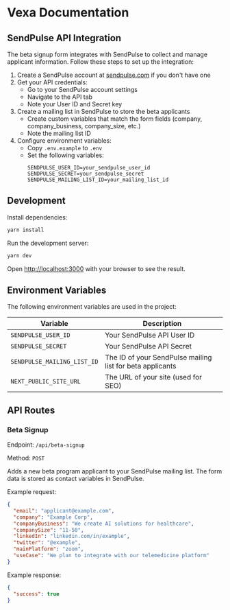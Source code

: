 # Vexa Documentation

## SendPulse API Integration

The beta signup form integrates with SendPulse to collect and manage applicant information. Follow these steps to set up the integration:

1. Create a SendPulse account at [sendpulse.com](https://sendpulse.com) if you don't have one
2. Get your API credentials:
   - Go to your SendPulse account settings
   - Navigate to the API tab
   - Note your User ID and Secret key
3. Create a mailing list in SendPulse to store the beta applicants
   - Create custom variables that match the form fields (company, company_business, company_size, etc.)
   - Note the mailing list ID
4. Configure environment variables:
   - Copy `.env.example` to `.env`
   - Set the following variables:
     ```
     SENDPULSE_USER_ID=your_sendpulse_user_id
     SENDPULSE_SECRET=your_sendpulse_secret
     SENDPULSE_MAILING_LIST_ID=your_mailing_list_id
     ```

## Development

Install dependencies:

```bash
yarn install
```

Run the development server:

```bash
yarn dev
```

Open [http://localhost:3000](http://localhost:3000) with your browser to see the result.

## Environment Variables

The following environment variables are used in the project:

| Variable | Description |
|----------|-------------|
| `SENDPULSE_USER_ID` | Your SendPulse API User ID |
| `SENDPULSE_SECRET` | Your SendPulse API Secret |
| `SENDPULSE_MAILING_LIST_ID` | The ID of your SendPulse mailing list for beta applicants |
| `NEXT_PUBLIC_SITE_URL` | The URL of your site (used for SEO) |

## API Routes

### Beta Signup

Endpoint: `/api/beta-signup`

Method: `POST`

Adds a new beta program applicant to your SendPulse mailing list. The form data is stored as contact variables in SendPulse.

Example request:

```json
{
  "email": "applicant@example.com",
  "company": "Example Corp",
  "companyBusiness": "We create AI solutions for healthcare",
  "companySize": "11-50",
  "linkedIn": "linkedin.com/in/example",
  "twitter": "@example",
  "mainPlatform": "zoom",
  "useCase": "We plan to integrate with our telemedicine platform"
}
```

Example response:

```json
{
  "success": true
}
``` 